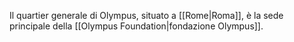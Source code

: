 Il quartier generale di Olympus, situato a [[Rome|Roma]], è la sede principale della [[Olympus Foundation|fondazione Olympus]].